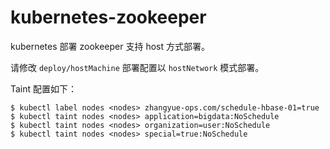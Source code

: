 # kubernetes-zookeeper

kubernetes 部署 zookeeper 支持 host 方式部署。

请修改 `deploy/hostMachine` 部署配置以 `hostNetwork` 模式部署。

Taint 配置如下：

```
$ kubectl label nodes <nodes> zhangyue-ops.com/schedule-hbase-01=true
$ kubectl taint nodes <nodes> application=bigdata:NoSchedule
$ kubectl taint nodes <nodes> organization=user:NoSchedule
$ kubectl taint nodes <nodes> special=true:NoSchedule
```
